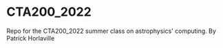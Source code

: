 # CTA200_2022
Repo for the CTA200_2022 summer class on astrophysics' computing. By Patrick Horlaville
